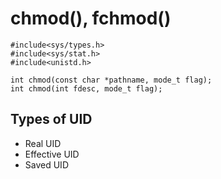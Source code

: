  # chmod(), fchmod()

 ```
 #include<sys/types.h>
 #include<sys/stat.h>
 #include<unistd.h>

 int chmod(const char *pathname, mode_t flag);
 int chmod(int fdesc, mode_t flag);
```
## Types of UID
- Real UID
- Effective UID
- Saved UID

